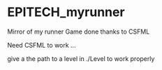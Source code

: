 # EPITECH_myrunner
Mirror of my runner Game done thanks to CSFML

Need CSFML to work ...

give a the path to a level in ./Level to work properly
